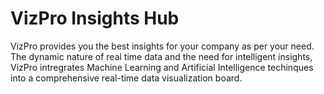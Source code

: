 # VizPro Insights Hub
 VizPro provides you the best insights for your company as per your need. The dynamic nature of real time data and the need for intelligent insights, VizPro intregrates Machine Learning and Artificial Intelligence techinques into a comprehensive real-time data visualization board.
